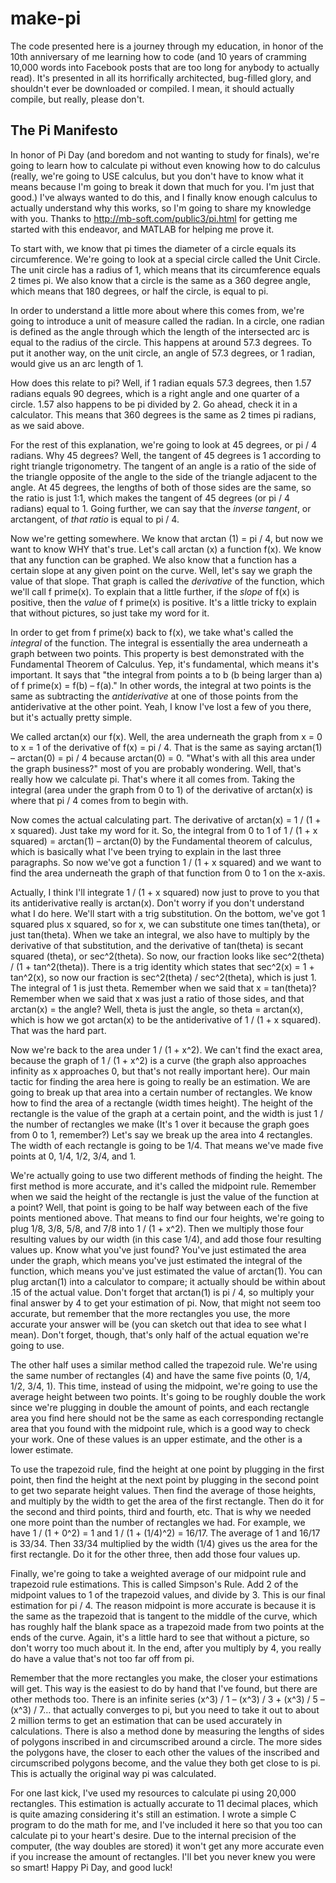 # make-pi

The code presented here is a journey through my education, in honor of the 10th anniversary of me learning how to code (and 10 years of cramming 10,000 words into Facebook posts that are too long for anybody to actually read).  It's presented in all its horrifically architected, bug-filled glory, and shouldn't ever be downloaded or compiled.  I mean, it should actually compile, but really, please don't.  

## The Pi Manifesto

In honor of Pi Day (and boredom and not wanting to study for finals), we're going to learn how to calculate pi without even knowing how to do calculus (really, we're going to USE calculus, but you don't have to know what it means because I'm going to break it down that much for you.  I'm just that good.)  I've always wanted to do this, and I finally know enough calculus to actually understand why this works, so I'm going to share my knowledge with you.  Thanks to http://mb-soft.com/public3/pi.html for getting me started with this endeavor, and MATLAB for helping me prove it.  

To start with, we know that pi times the diameter of a circle equals its circumference.  We're going to look at a special circle called the Unit Circle.  The unit circle has a radius of 1, which means that its circumference equals 2 times pi.  We also know that a circle is the same as a 360 degree angle, which means that 180 degrees, or half the circle, is equal to pi.  

In order to understand a little more about where this comes from, we're going to introduce a unit of measure called the radian.  In a circle, one radian is defined as the angle through which the length of the intersected arc is equal to the radius of the circle.  This happens at around 57.3 degrees.  To put it another way, on the unit circle, an angle of 57.3 degrees, or 1 radian, would give us an arc length of 1.  

How does this relate to pi?  Well, if 1 radian equals 57.3 degrees, then 1.57 radians equals 90 degrees, which is a right angle and one quarter of a circle.  1.57 also happens to be pi divided by 2.  Go ahead, check it in a calculator.  This means that 360 degrees is the same as 2 times pi radians, as we said above.  

For the rest of this explanation, we're going to look at 45 degrees, or pi / 4 radians.  Why 45 degrees?  Well, the tangent of 45 degrees is 1 according to right triangle trigonometry.  The tangent of an angle is a ratio of the side of the triangle opposite of the angle to the side of the triangle adjacent to the angle.  At 45 degrees, the lengths of both of those sides are the same, so the ratio is just 1:1, which makes the tangent of 45 degrees (or pi / 4 radians) equal to 1.  Going further, we can say that the *inverse tangent*, or arctangent, of *that ratio* is equal to pi / 4.  

Now we're getting somewhere.  We know that arctan (1) = pi / 4, but now we want to know WHY that's true.  Let's call arctan (x) a function f(x).  We know that any function can be graphed.  We also know that a function has a certain slope at any given point on the curve.  Well, let's say we graph the value of that slope.  That graph is called the *derivative* of the function, which we'll call f prime(x).  To explain that a little further, if the *slope* of f(x) is positive, then the *value* of f prime(x) is positive.  It's a little tricky to explain that without pictures, so just take my word for it.  

In order to get from f prime(x) back to f(x), we take what's called the *integral* of the function.  The integral is essentially the area underneath a graph between two points.  This property is best demonstrated with the Fundamental Theorem of Calculus.  Yep, it's fundamental, which means it's important.  It says that "the integral from points a to b (b being larger than a) of f prime(x) = f(b) – f(a)."  In other words, the integral at two points is the same as subtracting the *antiderivative* at one of those points from the antiderivative at the other point.  Yeah, I know I've lost a few of you there, but it's actually pretty simple.  

We called arctan(x) our f(x).  Well, the area underneath the graph from x = 0 to x = 1 of the derivative of f(x) = pi / 4.  That is the same as saying arctan(1) – arctan(0) = pi / 4 because arctan(0) = 0.  "What's with all this area under the graph business?" most of you are probably wondering.  Well, that's really how we calculate pi.  That's where it all comes from.  Taking the integral (area under the graph from 0 to 1) of the derivative of arctan(x) is where that pi / 4 comes from to begin with.  

Now comes the actual calculating part.  The derivative of arctan(x) = 1 / (1 + x squared).  Just take my word for it.  So, the integral from 0 to 1 of 1 / (1 + x squared) = arctan(1) – arctan(0) by the Fundamental theorem of calculus, which is basically what I've been trying to explain in the last three paragraphs.  So now we've got a function 1 / (1 + x squared) and we want to find the area underneath the graph of that function from 0 to 1 on the x-axis.  

Actually, I think I'll integrate 1 / (1 + x squared) now just to prove to you that its antiderivative really is arctan(x).  Don't worry if you don't understand what I do here.  We'll start with a trig substitution.  On the bottom, we've got 1 squared plus x squared, so for x, we can substitute one times tan(theta), or just tan(theta).  When we take an integral, we also have to multiply by the derivative of that substitution, and the derivative of tan(theta) is secant squared (theta), or sec^2(theta).  So now, our fraction looks like sec^2(theta) / (1 + tan^2(theta)).  There is a trig identity which states that sec^2(x) = 1 + tan^2(x), so now our fraction is sec^2(theta) / sec^2(theta), which is just 1.  The integral of 1 is just theta.  Remember when we said that x = tan(theta)?  Remember when we said that x was just a ratio of those sides, and that arctan(x) = the angle?  Well, theta is just the angle, so theta = arctan(x), which is how we got arctan(x) to be the antiderivative of 1 / (1 + x squared).  That was the hard part.  

Now we're back to the area under 1 / (1 + x^2).  We can't find the exact area, because the graph of 1 / (1 + x^2) is a curve (the graph also approaches infinity as x approaches 0, but that's not really important here).  Our main tactic for finding the area here is going to really be an estimation.  We are going to break up that area into a certain number of rectangles.  We know how to find the area of a rectangle (width times height).  The height of the rectangle is the value of the graph at a certain point, and the width is just 1 / the number of rectangles we make (It's 1 over it because the graph goes from 0 to 1, remember?)  Let's say we break up the area into 4 rectangles.  The width of each rectangle is going to be 1/4.  That means we've made five points at 0, 1/4, 1/2, 3/4, and 1.  

We're actually going to use two different methods of finding the height.  The first method is more accurate, and it's called the midpoint rule.  Remember when we said the height of the rectangle is just the value of the function at a point?  Well, that point is going to be half way between each of the five points mentioned above.  That means to find our four heights, we're going to plug 1/8, 3/8, 5/8, and 7/8 into 1 / (1 + x^2).  Then we multiply those four resulting values by our width (in this case 1/4), and add those four resulting values up.  Know what you've just found?  You've just estimated the area under the graph, which means you've just estimated the integral of the function, which means you've just estimated the value of arctan(1).  You can plug arctan(1) into a calculator to compare; it actually should be within about .15 of the actual value.  Don't forget that arctan(1) is pi / 4, so multiply your final answer by 4 to get your estimation of pi.  Now, that might not seem too accurate, but remember that the more rectangles you use, the more accurate your answer will be (you can sketch out that idea to see what I mean).  Don't forget, though, that's only half of the actual equation we're going to use.  

The other half uses a similar method called the trapezoid rule.  We're using the same number of rectangles (4) and have the same five points (0, 1/4, 1/2, 3/4, 1).  This time, instead of using the midpoint, we're going to use the average height between two points.  It's going to be roughly double the work since we're plugging in double the amount of points, and each rectangle area you find here should not be the same as each corresponding rectangle area that you found with the midpoint rule, which is a good way to check your work.  One of these values is an upper estimate, and the other is a lower estimate.  

To use the trapezoid rule, find the height at one point by plugging in the first point, then find the height at the next point by plugging in the second point to get two separate height values.  Then find the average of those heights, and multiply by the width to get the area of the first rectangle.  Then do it for the second and third points, third and fourth, etc.  That is why we needed one more point than the number of rectangles we had.  For example, we have 1 / (1 + 0^2) = 1 and 1 / (1 + (1/4)^2) = 16/17.  The average of 1 and 16/17 is 33/34.  Then 33/34 multiplied by the width (1/4) gives us the area for the first rectangle.  Do it for the other three, then add those four values up.  

Finally, we're going to take a weighted average of our midpoint rule and trapezoid rule estimations.  This is called Simpson's Rule.  Add 2 of the midpoint values to 1 of the trapezoid values, and divide by 3.  This is our final estimation for pi / 4.  The reason midpoint is more accurate is because it is the same as the trapezoid that is tangent to the middle of the curve, which has roughly half the blank space as a trapezoid made from two points at the ends of the curve.  Again, it's a little hard to see that without a picture, so don't worry too much about it.  In the end, after you multiply by 4, you really do have a value that's not too far off from pi.  

Remember that the more rectangles you make, the closer your estimations will get.  This way is the easiest to do by hand that I've found, but there are other methods too.  There is an infinite series (x^3) / 1 – (x^3) / 3 + (x^3) / 5 – (x^3) / 7…  that actually converges to pi, but you need to take it out to about 2 million terms to get an estimation that can be used accurately in calculations.  There is also a method done by measuring the lengths of sides of polygons inscribed in and circumscribed around a circle. The more sides the polygons have, the closer to each other the values of the inscribed and circumscribed polygons become, and the value they both get close to is pi.  This is actually the original way pi was calculated.  

For one last kick, I've used my resources to calculate pi using 20,000 rectangles.  This estimation is actually accurate to 11 decimal places, which is quite amazing considering it's still an estimation.  I wrote a simple C program to do the math for me, and I've included it here so that you too can calculate pi to your heart's desire.  Due to the internal precision of the computer, (the way doubles are stored) it won't get any more accurate even if you increase the amount of rectangles.  I'll bet you never knew you were so smart!  Happy Pi Day, and good luck!  
